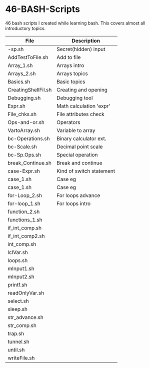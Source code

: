 # 46-BASH-Scripts
46 bash scripts I created while learning bash. This covers almost all introductory topics.


| File | Description |
| --- | --- |
| -sp.sh |  Secret(hidden) input | 
| AddTestToFile.sh | Add to file |
| Array_1.sh | Arrays intro |
| Arrays_2.sh | Arrays topics |
| Basics.sh | Basic topics |
| CreatingShellFil.sh | Creating and opening |
| Debugging.sh | Debugging tool |
| Expr.sh | Math calculation 'expr' |
| File_chks.sh | File attributes check |
| Ops-and-or.sh | Operators |
| VartoArray.sh | Variable to array |
| bc-Operations.sh | Binary calculator ext. |
| bc-Scale.sh | Decimal point scale |
| bc-Sp.Ops.sh | Special operation |
| break_Continue.sh | Break and continue |
| case-Expr.sh | Kind of switch statement |
| case_1.sh | Case eg |
| case_1.sh | Case eg|
| for-Loop_2.sh | For loops advance |
| for-loop_1.sh | For loops intro |
| function_2.sh ||
| functions_1.sh ||
| if_int_comp.sh ||
| if_int_comp2.sh ||
| int_comp.sh ||
| lclVar.sh ||
| loops.sh ||
| mInput1.sh ||
| mInput2.sh ||
| printf.sh ||
| readOnlyVar.sh ||
| select.sh ||
| sleep.sh ||
| str_advance.sh ||
| str_comp.sh ||
| trap.sh ||
| tunnel.sh ||
| until.sh ||
| writeFile.sh ||
